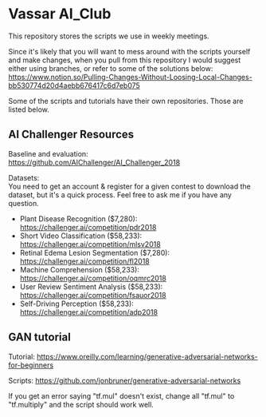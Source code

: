 # Vassar AI_Club

This repository stores the scripts we use in weekly meetings.

Since it's likely that you will want to mess around with the scripts yourself and make changes, when you pull from this repository I would suggest either using branches, or refer to some of the solutions below:
https://www.notion.so/Pulling-Changes-Without-Loosing-Local-Changes-bb530774d20d4aebb676417c6d7eb075

Some of the scripts and tutorials have their own repositories. Those are listed below.

## AI Challenger Resources
Baseline and evaluation: https://github.com/AIChallenger/AI_Challenger_2018

Datasets:  
You need to get an account & register for a given contest to download the dataset, but it's a quick process. 
Feel free to ask me if you have any question.

- Plant Disease Recognition ($7,280):
https://challenger.ai/competition/pdr2018
- Short Video Classification ($58,233):
https://challenger.ai/competition/mlsv2018
- Retinal Edema Lesion Segmentation ($7,280):
https://challenger.ai/competition/fl2018
- Machine Comprehension ($58,233):
https://challenger.ai/competition/oqmrc2018
- User Review Sentiment Analysis ($58,233):
https://challenger.ai/competition/fsauor2018
- Self-Driving Perception ($58,233):
https://challenger.ai/competition/adp2018

## GAN tutorial
Tutorial: https://www.oreilly.com/learning/generative-adversarial-networks-for-beginners

Scripts: https://github.com/jonbruner/generative-adversarial-networks  

If you get an error saying "tf.mul" doesn't exist, change all "tf.mul" to "tf.multiply" and the script should work well.
